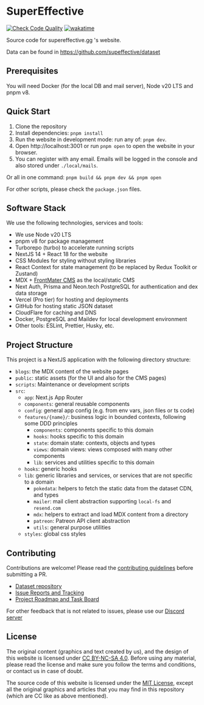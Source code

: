 # SuperEffective

[![Check Code Quality](https://github.com/supeffective/website/actions/workflows/quality.yml/badge.svg)](https://github.com/supeffective/website/actions/workflows/quality.yml)
[![wakatime](https://wakatime.com/badge/user/f2eacdee-569c-4e49-b11f-81a764fb575e/project/838d78e4-9190-4513-9c76-0e7672feab70.svg)](https://wakatime.com/badge/user/f2eacdee-569c-4e49-b11f-81a764fb575e/project/838d78e4-9190-4513-9c76-0e7672feab70)

Source code for supereffective.gg 's website.

Data can be found in https://github.com/supeffective/dataset

## Prerequisites

You will need Docker (for the local DB and mail server), Node v20 LTS and pnpm v8.

## Quick Start

1. Clone the repository
2. Install dependencies: `pnpm install`
3. Run the website in development mode: run any of: `pnpm dev`.
4. Open http://localhost:3001 or run `pnpm open` to open the website in your browser.
5. You can register with any email. Emails will be logged in the console and also stored under `./local/mails`.

Or all in one command: `pnpm build && pnpm dev && pnpm open`

For other scripts, please check the `package.json` files.

## Software Stack

We use the following technologies, services and tools:

- We use Node v20 LTS
- pnpm v8 for package management
- Turborepo (turbo) to accelerate running scripts
- NextJS 14 + React 18 for the website
- CSS Modules for styling without styling libraries
- React Context for state management (to be replaced by Redux Toolkit or Zustand)
- MDX + [FrontMater CMS](https://frontmatter.codes/) as the local/static CMS
- Next Auth, Prisma and Neon.tech PostgreSQL for authentication and dex data storage
- Vercel (Pro tier) for hosting and deployments
- GitHub for hosting static JSON dataset
- CloudFlare for caching and DNS
- Docker, PostgreSQL and Maildev for local development environment
- Other tools: ESLint, Prettier, Husky, etc.

## Project Structure

This project is a NextJS application with the following directory structure:

- `blogs`: the MDX content of the website pages
- `public`: static assets (for the UI and also for the CMS pages)
- `scripts`: Maintenance or development scripts
- `src`:
  - `app`: Next.js App Router
  - `components`: general reusable components
  - `config`: general app config (e.g. from env vars, json files or ts code)
  - `features/{name}/`: business logic in bounded contexts, following some DDD principles
    - `components`: components specific to this domain
    - `hooks`: hooks specific to this domain
    - `state`: domain state: contexts, objects and types
    - `views`: domain views: views composed with many other components
    - `lib`: services and utilities specific to this domain
  - `hooks`: generic hooks
  - `lib`: generic libraries and services, or services that are not specific to a domain
    - `pokedata`: helpers to fetch the static data from the dataset CDN, and types
    - `mailer`: mail client abstraction supporting `local-fs` and `resend.com`
    - `mdx`: helpers to extract and load MDX content from a directory
    - `patreon`: Patreon API client abstraction
    - `utils`: general purpose utilities
  - `styles`: global css styles

## Contributing

Contributions are welcome! Please read the [contributing guidelines](./CONTRIBUTING.md) before submitting a PR.

- [Dataset repository](https://github.com/supeffective/dataset)
- [Issue Reports and Tracking](https://github.com/supeffective/website/issues)
- [Project Roadmap and Task Board](https://github.com/orgs/supeffective/projects)

For other feedback that is not related to issues, please use our [Discord server](https://discord.gg/3fRXQFtrkN)

## License

The original content (graphics and text created by us), and the design of this website is licensed under
[CC BY-NC-SA 4.0](https://creativecommons.org/licenses/by-nc-sa/4.0/). Before using any material, please read the
license and make sure you follow the terms and conditions, or contact us in case of doubt.

The source code of this website is licensed under the [MIT License](./LICENSE), except all the original graphics and
articles that you may find in this repository (which are CC like as above mentioned).
